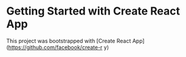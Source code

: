# Getting Started with Create React App

This project was bootstrapped with [Create React App](https://github.com/facebook/create-r
y)
